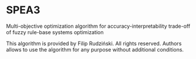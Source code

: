 # SPEA3
Multi-objective optimization algorithm for accuracy-interpretability trade-off of fuzzy rule-base systems optimization

This algorithm is provided by Filip Rudziński. All rights reserved. Authors allows to use the algorithm for any purpose without additional conditions.

